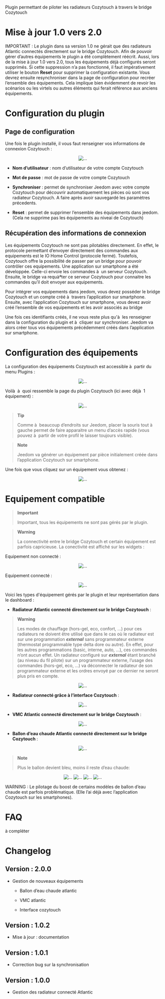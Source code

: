 Plugin permettant de piloter les radiateurs Cozytouch à travers le
bridge Cozytouch

Mise à jour 1.0 vers 2.0
========================

IMPORTANT : Le plugin dans sa version 1.0 ne gérait que des radiateurs
Atlantic connectés directement sur le bridge Cozytouch. Afin de pouvoir
gérer d’autres équipements le plugin a été complètement réécrit. Aussi,
lors de la mise à jour 1.0 vers 2.0, tous les équipements déjà
configurés seront supprimés. Si cette suppression n’a pas fonctionné, il
faut impérativement utiliser le bouton **Reset** pour supprimer la
configuration existante. Vous devrez ensuite resynchroniser dans la page
de configuration pour recréer l’ensemble des équipements. Cela implique
bien évidemment de revoir les scénarios ou les virtels ou autres
éléments qui ferait référence aux anciens équipements.

Configuration du plugin
=======================

Page de configuration
---------------------

Une fois le plugin installé, il vous faut renseigner vos informations de
connexion Cozytouch :

<div style="text-align:center">
<img  src="../images/Config.PNG" alt="..."></div>

-   **Nom d’utilisateur** : nom d’utilisateur de votre compte Cozytouch

-   **Mot de passe** : mot de passe de votre compte Cozytouch

-   **Synchroniser** : permet de synchroniser Jeedom avec votre compte
    Cozytouch pour découvrir automatiquement les pièces où sont vos
    radiateur Cozytouch. A faire après avoir sauvegardé les
    paramètres précedents.

-   **Reset** : permet de supprimer l’ensemble des équipements
    dans jeedom. (Cela ne supprime pas les équipements au niveai
    de Cozytouch)

Récupération des informations de connexion
------------------------------------------

Les équipements Cozytouch ne sont pas pilotables directement. En effet,
le protocole permettant d’envoyer directement des commandes aux
equipements est le IO Home Control (protocole fermé). Toutefois,
Cozytouch offre la possibilité de passer par un bridge pour pouvoir
contrôler ces equipements. Une application sur smartphone a été
développée. Celle-ci envoie les commandes à  un serveur Cozytouch.
Ensuite, le bridge va requàªter ce serveur Cozytouch pour connaitre les
commandes qu’il doit envoyer aux equipements.

Pour intégrer vos equipements dans jeedom, vous devez posséder le bridge
Cozytouch et un compte créé à  travers l’application sur smartphone.
Ensuite, avec l’application Cozytouch sur smartphone, vous devez avoir
créé l’ensemble de vos equipements et les avoir associés au bridge

Une fois ces identifiants créés, il ne vous reste plus qu'à  les
renseigner dans la configuration du plugin et à  cliquer sur
synchroniser. Jeedom va alors créer tous vos équipements précédemment
créés dans l’application sur smartphone.

Configuration des équipements
=============================

La configuration des équipements Cozytouch est accessible à  partir du
menu Plugins :
<div style="text-align:center">
<img  src="../images/menu.PNG" alt="..."></div>

Voilà  à  quoi ressemble la page du plugin Cozytouch (ici avec déjà  1
équipement) :

<div style="text-align:center">
<img  src="../images/eqlogic.PNG" alt="..."></div>

> **Tip**
>
> Comme à  beaucoup d’endroits sur Jeedom, placer la souris tout à 
> gauche permet de faire apparaitre un menu d’accès rapide (vous pouvez
> à  partir de votre profil le laisser toujours visible).

> **Note**
>
> Jeedom va générer un équipement par pièce initialement créée dans
> l’application Cozytouch sur smartphone.

Une fois que vous cliquez sur un équipement vous obtenez :
<div style="text-align:center">
<img  src="../images/eqlogic_command.PNG" alt="..."></div>

Equipement compatible
=====================

> **Important**
>
> Important, tous les équipements ne sont pas gérés par le plugin.

> **Warning**
>
> La connectivité entre le bridge Cozytouch et certain équipement est
> parfois capricieuse. La conectivité est affiché sur les widgets :

Equipement non connecté :
<div style="text-align:center">
<img  src="../images/unavaible.PNG" alt="..."></div>

Equipement connecté :
<div style="text-align:center">
<img  src="../images/avaible.PNG" alt="..."></div>

Voici les types d'équipement gérés par le plugin et leur représentation
dans le dashboard :

-   **Radiateur Atlantic connecté directement sur le bridge Cozytouch**
    :

> **Warning**
>
> Les modes de chauffage (hors-gel, eco, confort, …) pour ces radiateurs
> ne doivent être utilisé que dans le cas où le radiateur est sur une
> programmation ***external*** sans programmateur externe (thermostat
> programmable type delta dore ou autre). En effet, pour les autres
> programmations (basic, interne, auto, …), ces commandes n’ont aucun
> effet. Un radiateur configuré sur ***external*** étant branché (au
> niveau du fil pilote) sur un programmateur externe, l’usage des
> commandes (hors-gel, eco, …) va déconnecter le radiateur de son
> programmateur externe et les ordres envoyé par ce dernier ne seront
> plus pris en compte.
<div style="text-align:center">
<img  src="../images/electricheat2.PNG" alt="..."></div>

-   **Radiateur connecté grâce à l’interface Cozytouch** :
<div style="text-align:center">
<img  src="../images/electricheat1.PNG" alt="..."></div>

-   **VMC Atlantic connecté directement sur le bridge Cozytouch** :

<div style="text-align:center">
<img  src="../images/vmc.PNG" alt="..."></div>

-   **Ballon d’eau chaude Atlantic connecté directement sur le bridge
    Cozytouch** :

<div style="text-align:center">
<img  src="../images/hotwater.PNG" alt="..."></div>

> **Note**
>
> Plus le ballon devient bleu, moins il reste d’eau chaude:

<div style="text-align:center">
<img  src="../images/hotwater_temp_9.png" alt="...">
<img  src="../images/hotwater_temp_6.png" alt="...">
<img  src="../images/hotwater_temp_3.png" alt="...">
<img  src="../images/hotwater_temp_0.png" alt="..."></div>

WARNING : Le pilotage du boost de certains modèles de ballon d’eau
chaude est parfois problématique. (Elle l’ai déjà avec l’application
Cozytouch sur les smartphones).

FAQ
===
à compléter

Changelog
=========

Version : 2.0.0
---------------

-   Gestion de nouveaux équipements

    -   Ballon d’eau chaude atlantic

    -   VMC atlantic

    -   Interface cozytouch

Version : 1.0.2
---------------

-   Mise à jour : documentation

Version : 1.0.1
---------------

-   Correction bug sur la synchronisation

Version : 1.0.0
---------------

-   Gestion des radiateur connecté Atlantic





